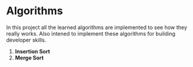 # Algorithms
In this project all the learned algorithms are implemented to see how they really works. Also intened to implement these algorithms for building developer skills.  
 
 1. **Insertion Sort**
 2. **Merge Sort**
 
